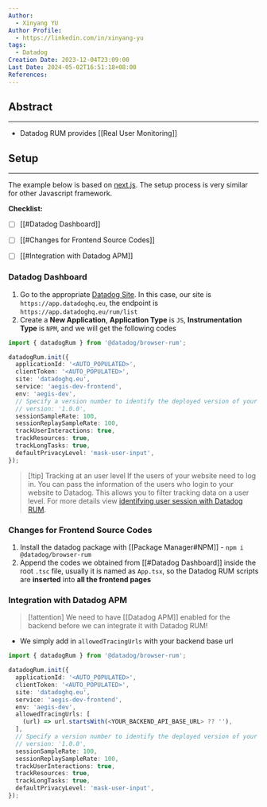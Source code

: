 ```yaml
---
Author:
  - Xinyang YU
Author Profile:
  - https://linkedin.com/in/xinyang-yu
tags:
  - Datadog
Creation Date: 2023-12-04T23:09:00
Last Date: 2024-05-02T16:51:18+08:00
References: 
---
```

## Abstract
---
- Datadog RUM provides [[Real User Monitoring]]


## Setup
---
The example below is based on [next.js](https://nextjs.org/). The setup process is very similar for other Javascript framework.

**Checklist:**
- [ ] [[#Datadog Dashboard]]
- [ ] [[#Changes for Frontend Source Codes]]
- [ ] [[#Integration with Datadog APM]]


### Datadog Dashboard
1. Go to the appropriate [Datadog Site](https://docs.datadoghq.com/getting_started/site/#access-the-datadog-site). In this case, our site is `https://app.datadoghq.eu`, the endpoint is `https://app.datadoghq.eu/rum/list`
2. Create a **New Application**,  **Application Type** is `JS`, **Instrumentation Type** is `NPM`, and we will get the following codes
```typescript
import { datadogRum } from '@datadog/browser-rum';

datadogRum.init({
  applicationId: '<AUTO_POPULATED>',
  clientToken: '<AUTO_POPULATED>',
  site: 'datadoghq.eu',
  service: 'aegis-dev-frontend',
  env: 'aegis-dev',
  // Specify a version number to identify the deployed version of your application in Datadog
  // version: '1.0.0',
  sessionSampleRate: 100,
  sessionReplaySampleRate: 100,
  trackUserInteractions: true,
  trackResources: true,
  trackLongTasks: true,
  defaultPrivacyLevel: 'mask-user-input',
});
```

>[!tip] Tracking at an user level
> If the users of your website need to log in. You can pass the information of the users who login to your website to Datadog. This allows you to filter tracking data on a user level. For more details view [identifying user session with Datadog RUM](https://docs.datadoghq.com/real_user_monitoring/browser/advanced_configuration/?tab=npm#identify-user-session).
### Changes for Frontend Source Codes
1. Install the datadog package with [[Package Manager#NPM]] - `npm i @datadog/browser-rum`
2. Append the codes we obtained from [[#Datadog Dashboard]] inside the root `.tsc` file, usually it is named as `App.tsx`, so the Datadog RUM scripts are **inserted** into **all the frontend pages**

### Integration with Datadog APM

>[!attention]
>We need to have [[Datadog APM]] enabled for the backend before we can integrate it with Datadog RUM!


- We simply add in `allowedTracingUrls` with your backend base url
```typescript {9-11}
import { datadogRum } from '@datadog/browser-rum';

datadogRum.init({
  applicationId: '<AUTO_POPULATED>',
  clientToken: '<AUTO_POPULATED>',
  site: 'datadoghq.eu',
  service: 'aegis-dev-frontend',
  env: 'aegis-dev',
  allowedTracingUrls: [
    (url) => url.startsWith(<YOUR_BACKEND_API_BASE_URL> ?? ''),
  ],
  // Specify a version number to identify the deployed version of your application in Datadog
  // version: '1.0.0',
  sessionSampleRate: 100,
  sessionReplaySampleRate: 100,
  trackUserInteractions: true,
  trackResources: true,
  trackLongTasks: true,
  defaultPrivacyLevel: 'mask-user-input',
});
```


